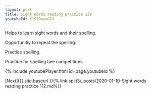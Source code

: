 ```yaml
---
layout: post
title: Sight Words reading practice 139
youtubeId: X1SJDuxoGFU
---
```

 
 
Helps to learn sight words and their spelling.

Opportunitiy to repeat the spelling. 

Practice spelling. 
 
Practice for spelling bee competitions. 
 
{% include youtubePlayer.html id=page.youtubeId %}
 
 

[Next]({{ site.baseurl }}{% link  split3/_posts/2020-01-10-Sight words reading practice 112.md%})
 
